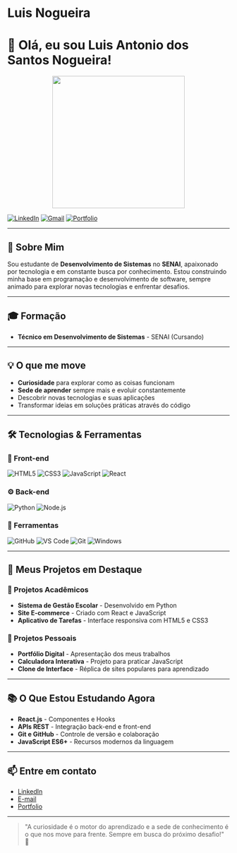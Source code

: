 # Luis Nogueira
# 👋 Olá, eu sou Luis Antonio dos Santos Nogueira!

<div align="center">
  
<img src="https://media.giphy.com/media/L1R1tvI9svkIWwpVYr/giphy.gif" width="300"/>

</div>

[![LinkedIn](https://img.shields.io/badge/-LinkedIn-0A66C2?style=flat-square&logo=linkedin&logoColor=white)](https://www.linkedin.com/in/luis-antonio-dos-santos-nogueira-52980634b/)
[![Gmail](https://img.shields.io/badge/-Email-EA4335?style=flat-square&logo=gmail&logoColor=white)](mailto:luis.senaie@gmail.com)
[![Portfolio](https://img.shields.io/badge/-Portfolio-4285F4?style=flat-square&logo=google-chrome&logoColor=white)](portfoliosantz.netlify.app)

---

## 🚀 Sobre Mim

Sou estudante de **Desenvolvimento de Sistemas** no **SENAI**, apaixonado por tecnologia e em constante busca por conhecimento. Estou construindo minha base em programação e desenvolvimento de software, sempre animado para explorar novas tecnologias e enfrentar desafios.

---

## 🎓 Formação

- **Técnico em Desenvolvimento de Sistemas** - SENAI (Cursando)

---

## 💡 O que me move

- **Curiosidade** para explorar como as coisas funcionam
- **Sede de aprender** sempre mais e evoluir constantemente
- Descobrir novas tecnologias e suas aplicações
- Transformar ideias em soluções práticas através do código

---

## 🛠️ Tecnologias & Ferramentas

### 🎨 Front-end
![HTML5](https://img.shields.io/badge/-HTML5-E34F26?style=flat-square&logo=html5&logoColor=white)
![CSS3](https://img.shields.io/badge/-CSS3-1572B6?style=flat-square&logo=css3&logoColor=white)
![JavaScript](https://img.shields.io/badge/-JavaScript-F7DF1E?style=flat-square&logo=javascript&logoColor=black)
![React](https://img.shields.io/badge/-React-61DAFB?style=flat-square&logo=react&logoColor=black)

### ⚙️ Back-end
![Python](https://img.shields.io/badge/-Python-3776AB?style=flat-square&logo=python&logoColor=white)
![Node.js](https://img.shields.io/badge/-Node.js-339933?style=flat-square&logo=node.js&logoColor=white)

### 🔧 Ferramentas
![GitHub](https://img.shields.io/badge/-GitHub-181717?style=flat-square&logo=github&logoColor=white)
![VS Code](https://img.shields.io/badge/-VS%20Code-007ACC?style=flat-square&logo=visual-studio-code&logoColor=white)
![Git](https://img.shields.io/badge/-Git-F05032?style=flat-square&logo=git&logoColor=white)
![Windows](https://img.shields.io/badge/-Windows-0078D6?style=flat-square&logo=windows&logoColor=white)

---

## 🌟 Meus Projetos em Destaque

### 🎯 Projetos Acadêmicos
- **Sistema de Gestão Escolar** - Desenvolvido em Python
- **Site E-commerce** - Criado com React e JavaScript
- **Aplicativo de Tarefas** - Interface responsiva com HTML5 e CSS3

### 🔧 Projetos Pessoais
- **Portfólio Digital** - Apresentação dos meus trabalhos
- **Calculadora Interativa** - Projeto para praticar JavaScript
- **Clone de Interface** - Réplica de sites populares para aprendizado

---

## 📚 O Que Estou Estudando Agora

- **React.js** - Componentes e Hooks
- **APIs REST** - Integração back-end e front-end
- **Git e GitHub** - Controle de versão e colaboração
- **JavaScript ES6+** - Recursos modernos da linguagem

---

## 📫 Entre em contato

- [LinkedIn](https://www.linkedin.com/in/luis-antonio-dos-santos-nogueira-52980634b/)
- [E-mail](mailto:luis.senaie@gmail.com)
- [Portfolio](portfoliosantz.netlify.app)

---

> "A curiosidade é o motor do aprendizado e a sede de conhecimento é o que nos move para frente. Sempre em busca do próximo desafio!" 🚀
